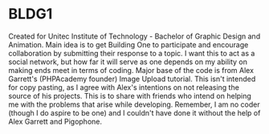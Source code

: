 BLDG1
=====

Created for Unitec Institute of Technology - Bachelor of Graphic Design and Animation. Main idea is to get Building One to participate and encourage collaboration by submitting their response to a topic. I want this to act as a social network, but how far it will serve as one depends on my ability on making ends meet in terms of coding.   Major base of the code is from Alex Garrett's (PHPAcademy founder) Image Upload tutorial. This isn't intended for copy pasting, as I agree with Alex's intentions on not releasing the source of his projects. This is to share with friends who intend on helping me with the problems that arise while developing.  Remember, I am no coder (though I do aspire to be one) and I couldn't have done it without the help of Alex Garrett and Pigophone.